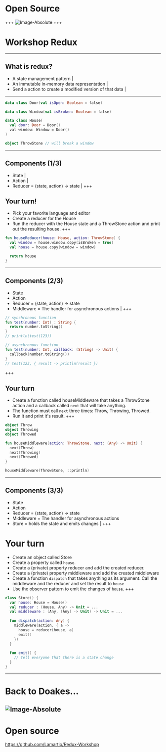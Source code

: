 # Open Source
+++
![Image-Absolute](https://media.giphy.com/media/HP5dest4oOHf2/giphy.gif)
+++
# Workshop Redux
---
## What is redux?
* A state management pattern | 
* An immutable in-memory data representation |
* Send a action to create a modified version of that data |
---
``` Kotlin
data class Door(val isOpen: Boolean = false)

data class Window(val isBroken: Boolean = false)

data class House(
  val door: Door = Door()
  val window: Window = Door()
)

object ThrowStone // will break a window
```
---
## Components (1/3)
- State |
- Action |
- Reducer = (state, action) -> state |
+++
## Your turn!
- Pick your favorite language and editor
- Create a reducer for the House
- Run the reducer with the House state and a ThrowStone action and print out the resulting house.
+++
``` Kotlin
fun houseReducer(house: House, action: ThrowStone) {
  val window = house.window.copy(isBroken = true)
  val house = house.copy(window = window)

  return house
}
```
---
## Components (2/3)
- State 
- Action 
- Reducer = (state, action) -> state
- Middleware = The handler for asynchronous actions |
+++
``` Kotlin
// synchronous function
fun test(number: Int) : String { 
  return number.toString() 
}
// println(test(123))

// asynchronous function
fun test(number: Int, callback: (String) -> Unit) {
  callback(number.toString())
}
// test(123, { result -> println(result })
```
+++
## Your turn
- Create a function called houseMiddleware that takes a ThrowStone action and a callback called `next` that will take anything.
- The function must call `next` three times: Throw, Throwing, Throwed.
- Run it and print it's result.
+++
``` Kotlin
object Throw
object Throwing
object Throwed

fun houseMiddleware(action: ThrowStone, next: (Any) -> Unit) {
  next(Throw)
  next(Throwing)
  next(Throwed)
}

houseMiddleware(ThrowStone, ::println)
```
--- 
## Components (3/3)
- State 
- Action 
- Reducer = (state, action) -> state
- Middleware = The handler for asynchronous actions
- Store = holds the state and emits changes |
+++
# Your turn
- Create an object called Store
- Create a property called `house`.
- Create a (private) property reducer and add the created reducer.
- Create a (private) property middleware and add the created middleware
- Create a function `dispatch` that takes anything as its argument. Call the middleware and the reducer and set the result to `house`
- Use the observer pattern to emit the changes of `house`.
+++
``` Kotlin
class Store() {
  var house: House = House()
  val reducer : (House, Any) -> Unit = ...
  val middleware : (Any, (Any) -> Unit) -> Unit = ...
  
  fun dispatch(action: Any) {
    middleware(action, { a -> 
      house = reducer(house, a)
      emit()
    })
  }
  
  fun emit() {
    // Tell everyone that there is a state change
  }
}
```
--- 
# Back to Doakes...
![Image-Absolute](https://media.giphy.com/media/HP5dest4oOHf2/giphy.gif)
---
# Open source
https://github.com/Lamartio/Redux-Workshop
